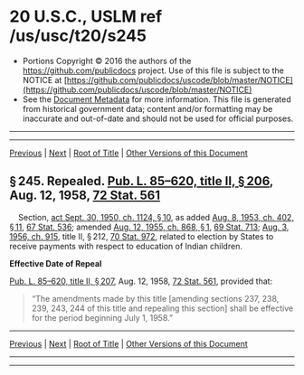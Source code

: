 ---
---

# 20 U.S.C., USLM ref /us/usc/t20/s245

* Portions Copyright © 2016 the authors of the https://github.com/publicdocs project.
  Use of this file is subject to the NOTICE at [https://github.com/publicdocs/uscode/blob/master/NOTICE](https://github.com/publicdocs/uscode/blob/master/NOTICE)
* See the [Document Metadata](././../../../../..//README.md) for more information.
  This file is generated from historical government data; content and/or formatting may be inaccurate and out-of-date and should not be used for official purposes.

----------
----------

[Previous](./../../../../..//us/usc/t20/ch13/schIV/m__us_usc_t20_s244a.md) | [Next](./../../../../..//us/usc/t20/ch13/schIV/m__us_usc_t20_s246.md) | [Root of Title](./../../../../../) | [Other Versions of this Document](https://publicdocs.github.io/go/links?ns=uslm&ref=%2Fus%2Fusc%2Ft20%2Fs245)

## § 245. Repealed. [Pub. L. 85–620, title II, § 206][/us/pl/85/620/s206], Aug. 12, 1958, [72 Stat. 561][/us/stat/72/561]

    Section, [act Sept. 30, 1950, ch. 1124, § 10][/us/act/1950-09-30/ch1124/s10], as added [Aug. 8, 1953, ch. 402, § 11][/us/act/1953-08-08/ch402/s11], [67 Stat. 536][/us/stat/67/536]; amended [Aug. 12, 1955, ch. 868, § 1][/us/act/1955-08-12/ch868/s1], [69 Stat. 713][/us/stat/69/713]; [Aug. 3, 1956, ch. 915][/us/act/1956-08-03/ch915], title II, § 212, [70 Stat. 972][/us/stat/70/972], related to election by States to receive payments with respect to education of Indian children.

 __Effective Date of Repeal__ 

[Pub. L. 85–620, title II, § 207][/us/pl/85/620/s207], Aug. 12, 1958, [72 Stat. 561][/us/stat/72/561], provided that: 

> “The amendments made by this title \[amending sections 237, 238, 239, 243, 244 of this title and repealing this section\] shall be effective for the period beginning July 1, 1958.”

----------

[Previous](./../../../../..//us/usc/t20/ch13/schIV/m__us_usc_t20_s244a.md) | [Next](./../../../../..//us/usc/t20/ch13/schIV/m__us_usc_t20_s246.md) | [Root of Title](./../../../../../) | [Other Versions of this Document](https://publicdocs.github.io/go/links?ns=uslm&ref=%2Fus%2Fusc%2Ft20%2Fs245)

----------
----------

[/us/pl/85/620/s206]: https://publicdocs.github.io/go/links?ns=uslm&ref=%2Fus%2Fpl%2F85%2F620%2Fs206
[/us/stat/72/561]: https://publicdocs.github.io/go/links?ns=uslm&ref=%2Fus%2Fstat%2F72%2F561
[/us/act/1950-09-30/ch1124/s10]: https://publicdocs.github.io/go/links?ns=uslm&ref=%2Fus%2Fact%2F1950-09-30%2Fch1124%2Fs10
[/us/act/1953-08-08/ch402/s11]: https://publicdocs.github.io/go/links?ns=uslm&ref=%2Fus%2Fact%2F1953-08-08%2Fch402%2Fs11
[/us/stat/67/536]: https://publicdocs.github.io/go/links?ns=uslm&ref=%2Fus%2Fstat%2F67%2F536
[/us/act/1955-08-12/ch868/s1]: https://publicdocs.github.io/go/links?ns=uslm&ref=%2Fus%2Fact%2F1955-08-12%2Fch868%2Fs1
[/us/stat/69/713]: https://publicdocs.github.io/go/links?ns=uslm&ref=%2Fus%2Fstat%2F69%2F713
[/us/act/1956-08-03/ch915]: https://publicdocs.github.io/go/links?ns=uslm&ref=%2Fus%2Fact%2F1956-08-03%2Fch915
[/us/stat/70/972]: https://publicdocs.github.io/go/links?ns=uslm&ref=%2Fus%2Fstat%2F70%2F972
[/us/pl/85/620/s207]: https://publicdocs.github.io/go/links?ns=uslm&ref=%2Fus%2Fpl%2F85%2F620%2Fs207
[/us/stat/72/561]: https://publicdocs.github.io/go/links?ns=uslm&ref=%2Fus%2Fstat%2F72%2F561


